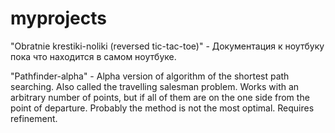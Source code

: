 # myprojects

"Obratnie krestiki-noliki (reversed tic-tac-toe)" - Документация к ноутбуку пока что находится в самом ноутбуке.


"Pathfinder-alpha" - Alpha version of algorithm of the shortest path searching. Also called the travelling salesman problem. Works with an arbitrary number of points, but if all of them are on the one side from the point of departure. Probably the method is not the most optimal. Requires refinement.
